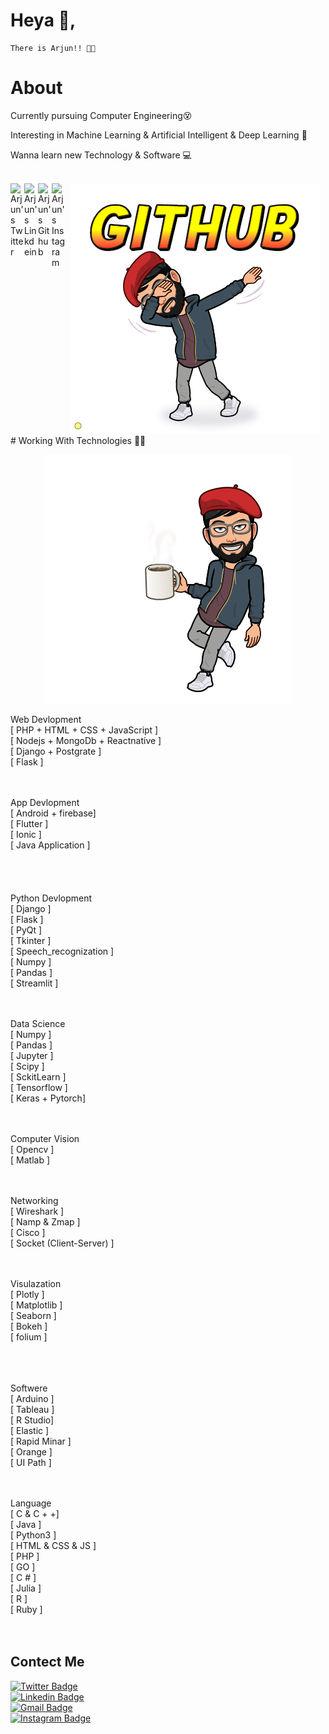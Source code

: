# Heya 🤙, 
    There is Arjun!! 🤞✨ 

# About
Currently pursuing Computer Engineering😵

Interesting in Machine Learning & Artificial Intelligent & Deep Learning 😬

Wanna learn new Technology & Software 💻

<br/>
<a href="https://twitter.com/https://twitter.com/ArjunVankani"><img align="left" alt="Arjun's Twitter" width="22px" src="https://cdn.jsdelivr.net/npm/simple-icons@v3/icons/twitter.svg" /></a><a href="https://www.linkedin.com/in/arjun-vankani-8787931b1/"><img align="left" alt="Arjun's Linkdein" width="22px" src="https://cdn.jsdelivr.net/npm/simple-icons@v3/icons/linkedin.svg" /></a><a href="https://github.com/Arjunvankani"><img align="left" alt="Arjun's Github" width="22px" src="https://cdn.jsdelivr.net/npm/simple-icons@v3/icons/github.svg" /></a><a href="https://instagram.com/_arjun_vankani"> <img align="left" alt="Arjun's Instagram" width="22px" src="https://cdn.jsdelivr.net/npm/simple-icons@v3/icons/instagram.svg" /></a><a href="https://github.com/Arjunvankani"><center> <img src="https://github.com/Arjunvankani/README.md/blob/main/github.png" /></center></a>
# Working With Technologies 🤩🤩

<a href="https://github.com/Arjunvankani"><center>
  <img src="https://github.com/Arjunvankani/README.md/blob/main/work1.png" /></center>
</a>

Web Devlopment  <br/>
               [ PHP + HTML + CSS + JavaScript ] <br/>
               [ Nodejs + MongoDb + Reactnative ]<br/>
               [ Django + Postgrate ] <br/>
               [ Flask ]         <br/>
               
 <br/> <br/>
App Devlopment   <br/>
               [ Android + firebase]  <br/>
               [ Flutter ]         <br/>
               [ Ionic ]          <br/>
               [ Java Application ] <br/>  
<br/>      <br/>         
Python Devlopment <br/>
                  [ Django ]    <br/>
                  [ Flask ]     <br/>
                  [ PyQt ]      <br/>
                  [ Tkinter ]   <br/>
                  [ Speech_recognization ]  <br/>
                  [ Numpy ] <br/>
                  [ Pandas ]    <br/>
                  [ Streamlit ] <br/>
<br/><br/>

Data Science<br/>
             [ Numpy ]  <br/>
             [ Pandas ] <br/>
             [ Jupyter ]    <br/>
             [ Scipy ]  <br/>
             [ SckitLearn ] <br/>
             [ Tensorflow ] <br/>
             [ Keras + Pytorch] <br/>
         
<br/>         <br/>
Computer Vision <br/>
                [ Opencv ]  <br/>
                [ Matlab ]  <br/>

<br/><br/>
Networking <br/>
            [ Wireshark ]   <br/>
            [ Namp & Zmap ] <br/>
            [ Cisco ]   <br/>
            [ Socket (Client-Server) ]  <br/>
         
<br/>         <br/>
Visulazation <br/>
             [ Plotly ] <br/>
             [ Matplotlib ] <br/>
             [ Seaborn ]    <br/>
             [ Bokeh ]  <br/>
             [ folium ]  <br/>
         
<br/>     <br/>    
Softwere  <br/>
          [ Arduino ]  <br/>
          [ Tableau ]  <br/>
          [ R Studio]  <br/>
          [ Elastic ]  <br/>
          [ Rapid Minar ]  <br/>
          [ Orange ]   <br/>
          [ UI Path ]   <br/>
        
<br/>        <br/>
Language    <br/>
         [ C & C + +]  <br/>
         [ Java ]   <br/>
         [ Python3 ]   <br/>
         [ HTML & CSS & JS ]    <br/>
         [ PHP ]    <br/>
         [ GO ]   <br/>
         [ C # ]   <br/>
         [ Julia ]  <br/>
         [ R ]   <br/>
         [ Ruby ]   <br/>
         <br/><br/> 




##  Contect Me 
[![Twitter Badge](https://img.shields.io/badge/-@ArjunVankani-1ca0f1?style=flat-square&labelColor=1ca0f1&logo=twitter&logoColor=white&link=https://twitter.com/ArjunVankani)](https://twitter.com/ArjunVankani)<br> [![Linkedin Badge](https://img.shields.io/badge/arjun-vankani-8787931b1?style=flat-square&logo=Linkedin&logoColor=white&link=https://www.linkedin.com/in/arjun-vankani-8787931b1/)](https://www.linkedin.com/in/arjun-vankani-8787931b1/) <br>[![Gmail Badge](https://img.shields.io/badge/vankaniarjun0103@gmail.com-c14438?style=flat-square&logo=Gmail&logoColor=white&link=mailto:vankaniarjun0103@gmail.com)](mailto:vankaniarjun0103@gmail.com) <br>[![Instagram Badge](https://img.shields.io/badge/-@_arjun_vankani_-e4405f?style=flat-square&labelColor=f94877&logo=instagram&logoColor=white&link=https://www.instagram.com/_arjun_vankani/)](https://www.instagram.com/_arjun_vankani/)
